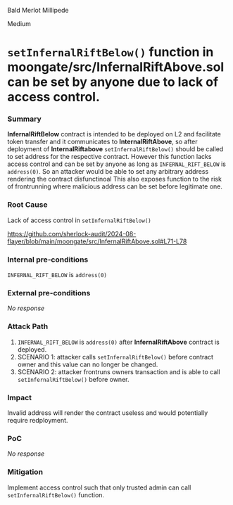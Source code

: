 Bald Merlot Millipede

Medium

# `setInfernalRiftBelow()` function in moongate/src/InfernalRiftAbove.sol can be set by anyone due to lack of access control.

### Summary

**InfernalRiftBelow** contract is intended to be deployed on L2 and facilitate token transfer and it communicates to **InternalRiftAbove**, so after deployment of **InternalRiftabove** `setInfernalRiftBelow()` should be called to set address for the respective contract.
However this function lacks access control and can be set by anyone as long as `INFERNAL_RIFT_BELOW` is `address(0)`. So an attacker would be able to set any arbitrary address rendering the contract disfunctinoal
This also exposes function to the risk of frontrunning where malicious address can be set before legitimate one.

### Root Cause

Lack of access control in `setInfernalRiftBelow()`

https://github.com/sherlock-audit/2024-08-flayer/blob/main/moongate/src/InfernalRiftAbove.sol#L71-L78

### Internal pre-conditions

`INFERNAL_RIFT_BELOW` is `address(0)`

### External pre-conditions

_No response_

### Attack Path

1. `INFERNAL_RIFT_BELOW` is `address(0)` after **InfernalRiftAbove** contract is deployed.
2. SCENARIO 1: attacker calls `setInfernalRiftBelow()` before contract owner and this value can no longer be changed.
3. SCENARIO 2: attacker frontruns owners transaction and is able to call `setInfernalRiftBelow()` before owner.


### Impact

Invalid address will render the contract useless and would potentially require redployment.

### PoC

_No response_

### Mitigation

Implement access control such that only trusted admin can call `setInfernalRiftBelow()` function.